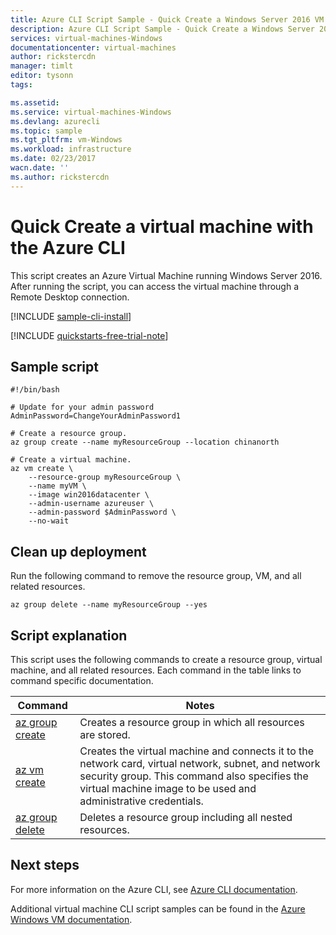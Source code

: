 ```yaml
---
title: Azure CLI Script Sample - Quick Create a Windows Server 2016 VM | Azure
description: Azure CLI Script Sample - Quick Create a Windows Server 2016 VM 
services: virtual-machines-Windows
documentationcenter: virtual-machines
author: rickstercdn
manager: timlt
editor: tysonn
tags: 

ms.assetid:
ms.service: virtual-machines-Windows
ms.devlang: azurecli
ms.topic: sample
ms.tgt_pltfrm: vm-Windows
ms.workload: infrastructure
ms.date: 02/23/2017
wacn.date: ''
ms.author: rickstercdn
---
```


# Quick Create a virtual machine with the Azure CLI

This script creates an Azure Virtual Machine running Windows Server 2016. After running the script, you can access the virtual machine through a Remote Desktop connection.

[!INCLUDE [sample-cli-install](../../../includes/sample-cli-install.md)]

[!INCLUDE [quickstarts-free-trial-note](../../../includes/quickstarts-free-trial-note.md)]

## Sample script

```azurecli-interactive
#!/bin/bash

# Update for your admin password
AdminPassword=ChangeYourAdminPassword1

# Create a resource group.
az group create --name myResourceGroup --location chinanorth

# Create a virtual machine. 
az vm create \
    --resource-group myResourceGroup \
    --name myVM \
    --image win2016datacenter \
    --admin-username azureuser \
    --admin-password $AdminPassword \
    --no-wait
```

## Clean up deployment 

Run the following command to remove the resource group, VM, and all related resources.

```azurecli
az group delete --name myResourceGroup --yes
```

## Script explanation

This script uses the following commands to create a resource group, virtual machine, and all related resources. Each command in the table links to command specific documentation.

| Command | Notes |
|---|---|
| [az group create](https://docs.microsoft.com/cli/azure/group#create) | Creates a resource group in which all resources are stored. |
| [az vm create](https://docs.microsoft.com/cli/azure/vm#create) | Creates the virtual machine and connects it to the network card, virtual network, subnet, and network security group. This command also specifies the virtual machine image to be used and administrative credentials.  |
| [az group delete](https://docs.microsoft.com/cli/azure/vm/extension#set) | Deletes a resource group including all nested resources. |

## Next steps

For more information on the Azure CLI, see [Azure CLI documentation](https://docs.microsoft.com/cli/azure/overview).

Additional virtual machine CLI script samples can be found in the [Azure Windows VM documentation](../windows/cli-samples.md?toc=%2fazure%2fvirtual-machines%2fwindows%2ftoc.json).
